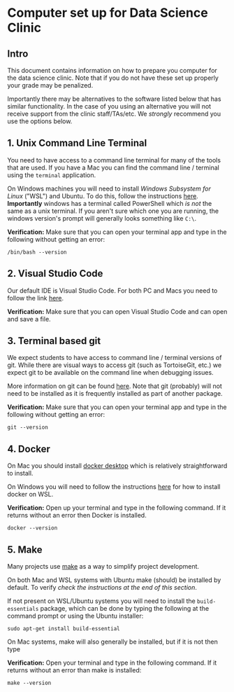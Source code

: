 # Computer set up for Data Science Clinic

## Intro

This document contains information on how to prepare you computer for the data science clinic. Note that if you do not have these set up properly your grade may be penalized.

Importantly there may be alternatives to the software listed below that has similar functionality. In the case of you using an alternative you will not receive support from the clinic staff/TAs/etc. We _strongly_ recommend you use the options below.

## 1. Unix Command Line Terminal

You need to have access to a command line terminal for many of the tools that are used. If you have a Mac you can find the command line / terminal using the `terminal` application. 

On Windows machines you will need to install _Windows Subsystem for Linux_ ("WSL") and Ubuntu. To do this, follow the instructions [here](https://learn.microsoft.com/en-us/windows/wsl/install). **Importantly** windows has a terminal called PowerShell which _is not_ the same as a unix terminal. If you aren't sure which one you are running, the windows version's prompt will generally looks something like `C:\`.

**Verification:** Make sure that you can open your terminal app and type in the following without getting an error:

    /bin/bash --version


## 2. Visual Studio Code

Our default IDE is Visual Studio Code. For both PC and Macs you need to follow the link [here](https://code.visualstudio.com/download). 

**Verification:** Make sure that you can open Visual Studio Code and can open and save a file.

## 3. Terminal based git

We expect students to have access to command line / terminal versions of git. While there are visual ways to access git (such as TortoiseGit, etc.) we expect git to be available on the command line when debugging issues. 

More information on git can be found [here](https://git-scm.com/book/en/v2/Getting-Started-Installing-Git). Note that git (probably) will not need to be installed as it is frequently installed as part of another package.

**Verification:** Make sure that you can open your terminal app and type in the following without getting an error:

    git --version

## 4. Docker

On Mac you should install [docker desktop](https://docs.docker.com/desktop/) which is relatively straightforward to install. 

On Windows you will need to follow the instructions [here](https://docs.docker.com/desktop/windows/wsl/) for how to install docker on WSL.

**Verification:** Open up your terminal and type in the following command. If it returns without an error then Docker is installed.

    docker --version


## 5. Make

Many projects use [make](https://sites.ualberta.ca/dept/chemeng/AIX-43/share/man/info/C/a_doc_lib/aixprggd/genprogc/make.htm) as a way to simplify project development. 

On both Mac and WSL systems with Ubuntu make (should) be installed by default. To verify _check the instructions at the end of this section_.

If not present on WSL/Ubuntu systems you will need to install the `build-essentials` package, which can be done by typing the following at the command prompt or using the Ubuntu installer:

    sudo apt-get install build-essential

On Mac systems, make will also generally be installed, but if it is not then type 

**Verification:** Open your terminal and type in the following command. If it returns without an error than make is installed:

    make --version